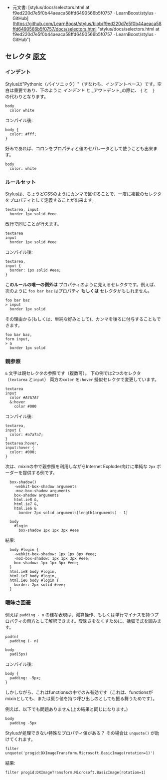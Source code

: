  +  元文書: [stylus/docs/selectors.html at f9ed220d7e5f0b44aeaca58ffd6490566b5f0757 · LearnBoost/stylus · GitHub]
(https://github.com/LearnBoost/stylus/blob/f9ed220d7e5f0b44aeaca58ffd6490566b5f0757/docs/selectors.html 
"stylus/docs/selectors.html at f9ed220d7e5f0b44aeaca58ffd6490566b5f0757 · LearnBoost/stylus · GitHub")

## セレクタ [原文](http://learnboost.github.com/stylus/docs/selectors.html)

### インデント

Stylusは"Pythonic（パイソニック）"（すなわち、インデントベース）です。空白は重要であり、下のように _インデント_ と _アウトデント_の際に、 `{` と　`}`　の代わりとなります。

    body
      color white

コンパイル後:

    body {
      color: #fff;
    }

好みであれば、コロンをプロパティと値のセパレータとして使うことも出来ます。

    body
      color: white

### ルールセット

Stylusは、ちょうどCSSのようにカンマで区切ることで、一度に複数のセレクタをプロパティとして定義することが出来ます。

    textarea, input
      border 1px solid #eee

改行で同じことが行えます。

    textarea
    input
      border 1px solid #eee

コンパイル後:

    textarea,
    input {
      border: 1px solid #eee;
    }

**このルールの唯一の例外は** プロパティのように見えるセレクタです。例えば、次のように `foo bar baz` はプロパティ **もしくは** セレクタかもしれません。

    foo bar baz
    > input
      border 1px solid

その理由から(もしくは、単純な好みとして)、カンマを後ろに付与することもできます。

    foo bar baz,
    form input,
    > a
      border 1px solid

### 親参照

`&` 文字は親セレクタの参照です（複数可）。
下の例では2つのセレクタ（`textarea` と`input`） 両方の`color` を`:hover` 擬似セレクタで変更しています。

    textarea
    input
      color #A7A7A7
      &:hover
        color #000

コンパイル後:

    textarea,
    input {
      color: #a7a7a7;
    }
    textarea:hover,
    input:hover {
      color: #000;
    }

次は、mixinの中で親参照を利用しながらInternet Exploder向けに単純な `2px` ボーダーを提供する例です。

      box-shadow()
        -webkit-box-shadow arguments
        -moz-box-shadow arguments
        box-shadow arguments
        html.ie8 &,
        html.ie7 &,
        html.ie6 &
          border 2px solid arguments[length(arguments) - 1]

      body
        #login
          box-shadow 1px 1px 3px #eee

結果:

      body #login {
        -webkit-box-shadow: 1px 1px 3px #eee;
        -moz-box-shadow: 1px 1px 3px #eee;
        box-shadow: 1px 1px 3px #eee;
      }
      html.ie8 body #login,
      html.ie7 body #login,
      html.ie6 body #login {
        border: 2px solid #eee;
      }

### 曖昧さ回避

例えば `padding - n` の様な表現は、減算操作、もしくは単行マイナスを持つプロパティの両方として解釈できます。曖昧さをなくすために、括弧で式を囲みます。

    pad(n)
      padding (- n)

    body
      pad(5px)

コンパイル後:

    body {
      padding: -5px;
    }

しかしながら、これはfunctionsの中でのみ有効です（これは、functionsがmixinとしても、または戻り値を持つ呼び出しのとしても振る舞うためです）。

例えば、以下でも問題ありません(上の結果と同じになります。)

    body
      padding -5px

Stylusが処理できない特殊なプロパティ値がある？ その場合は `unquote()` が助けてくれます。

    filter unquote('progid:DXImageTransform.Microsoft.BasicImage(rotation=1)')

結果:

    filter progid:DXImageTransform.Microsoft.BasicImage(rotation=1)
    
